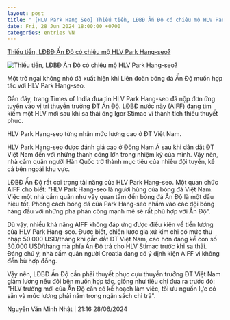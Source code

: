 ```yaml
---
layout: post
title: " [HLV Park Hang Seo] Thiếu tiền, LĐBĐ Ấn Độ có chiêu mộ HLV Park Hang-seo?"
date: Fri, 28 Jun 2024 18:00:00 +0700
categories: entries VN
---
```

[Thiếu tiền, LĐBĐ Ấn Độ có chiêu mộ HLV Park Hang-seo?](https://www.tinthethao.com.vn/thieu-tien-ldbd-an-do-co-chieu-mo-hlv-park-hang-seo-d767493.html)

![Thiếu tiền, LĐBĐ Ấn Độ có chiêu mộ HLV Park Hang-seo?](https://media.tinthethao.com.vn/resize/534x280/files/bongda/2024/06/28/y4png.png)

Một trở ngại không nhỏ đã xuất hiện khi Liên đoàn bóng đá Ấn Độ muốn hợp tác với HLV Park Hang-seo.

Gần đây, trang Times of India đưa tin HLV Park Hang-seo đã nộp đơn ứng tuyển vào vị trí thuyền trưởng ĐT Ấn Độ. LĐBĐ nước này (AIFF) đang tìm kiếm một HLV mới sau khi sa thải ông Igor Stimac vì thành tích thiếu thuyết phục.

HLV Park Hang-seo từng nhận mức lương cao ở ĐT Việt Nam.

HLV Park Hang-seo được đánh giá cao ở Đông Nam Á sau khi dẫn dắt ĐT Việt Nam đến với những thành công lớn trong nhiệm kỳ của mình. Vậy nên, nhà cầm quân người Hàn Quốc trở thành mục tiêu của nhiều đội tuyển, kể cả bên ngoài khu vực.

LĐBĐ Ấn Độ rất coi trọng tài năng của HLV Park Hang-seo. Một quan chức AIFF cho biết: "HLV Park Hang-seo là người hùng của bóng đá Việt Nam. Việc một nhà cầm quân như vậy quan tâm đến bóng đá Ấn Độ là một dấu hiệu tốt. Phong cách bóng đá của Park Hang-seo nhắm vào các đội bóng hàng đầu với những pha phản công mạnh mẽ sẽ rất phù hợp với Ấn Độ".

Dù vậy, nhiều khả năng AIFF không đáp ứng được điều kiện về tiền lương của HLV Park Hang-seo. Được biết, chiến lược gia xứ kim chi có mức thu nhập 50.000 USD/tháng khi dẫn dắt ĐT Việt Nam, cao hơn đáng kể con số 30.000 USD/tháng mà phía Ấn Độ trả cho HLV Stimac trước khi sa thải. Đáng chú ý, nhà cầm quân người Croatia đang có ý định kiện AIFF vì không đền bù hợp đồng.

Vậy nên, LĐBĐ Ấn Độ cần phải thuyết phục cựu thuyền trưởng ĐT Việt Nam giảm lương nếu đôi bên muốn hợp tác, giống như tiêu chí đưa ra trước đó: "HLV trưởng mới của Ấn Độ cần có kế hoạch làm việc, tối ưu nguồn lực có sẵn và mức lương phải nằm trong ngân sách chi trả".

Nguyễn Văn Minh Nhật | 21:16 28/06/2024

